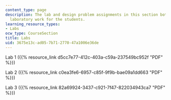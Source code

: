 ```yaml
---
content_type: page
description: The lab and design problem assignments in this section both involve substantial
  laboratory work for the students.
learning_resource_types:
- Labs
ocw_type: CourseSection
title: Labs
uid: 3675e13c-ad05-7b71-2770-47a1006e36de
---
```


Lab 1 ({{% resource_link d5cc7e77-412c-403a-c59a-237549bc952f "PDF" %}})

Lab 2 ({{% resource_link c0ea3fe6-6957-c85f-9f9b-bae09a1dd663 "PDF" %}})

Lab 3 ({{% resource_link 82a69924-3437-c921-7f47-822034943ca7 "PDF" %}})